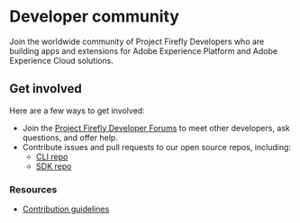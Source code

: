 <Hero slots="heading, text" background="rgb(19, 93, 183)"/>

# Developer community

Join the worldwide community of Project Firefly Developers who are building apps and extensions for Adobe Experience Platform and Adobe Experience Cloud solutions.


## Get involved
 
Here are a few ways to get involved:

* Join the [Project Firefly Developer Forums](https://experienceleaguecommunities.adobe.com/t5/project-firefly/ct-p/project-firefly) to meet other developers, ask questions, and offer help.
* Contribute issues and pull requests to our open source repos, including:
    * [CLI repo](https://github.com/adobe/aio-cli)
    * [SDK repo]( https://github.com/adobe/aio-sdk)
    
    
<Resources slots="heading, links"/>

### Resources

* [Contribution guidelines](guides/contribution_guides/index.md)     
